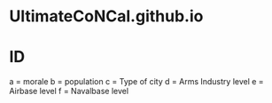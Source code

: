 # UltimateCoNCal.github.io
# ID
a = morale
b = population
c = Type of city
d = Arms Industry level
e = Airbase level
f = Navalbase level
